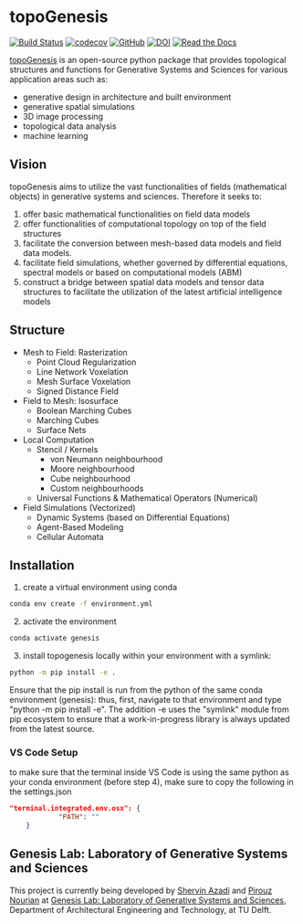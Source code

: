 # topoGenesis

[![Build Status](https://travis-ci.org/shervinazadi/topoGenesis.svg?branch=master)](https://travis-ci.org/shervinazadi/topoGenesis)
[![codecov](https://codecov.io/gh/shervinazadi/topoGenesis/branch/master/graph/badge.svg)](https://codecov.io/gh/shervinazadi/topoGenesis)
[![GitHub](https://img.shields.io/github/license/shervinazadi/topogenesis)](https://github.com/shervinazadi/topogenesis)
[![DOI](https://zenodo.org/badge/268286072.svg)](https://zenodo.org/badge/latestdoi/268286072)
[![Read the Docs](https://img.shields.io/readthedocs/topogenesis?color=purple)](https://topogenesis.readthedocs.io)

[topoGenesis](https://github.com/shervinazadi/topoGenesis) is an open-source python package that provides topological structures and functions for Generative Systems and Sciences for various application areas such as:

- generative design in architecture and built environment
- generative spatial simulations
- 3D image processing
- topological data analysis
- machine learning

## Vision

topoGenesis aims to utilize the vast functionalities of fields (mathematical objects) in generative systems and sciences. Therefore it seeks to:

1. offer basic mathematical functionalities on field data models
2. offer functionalities of computational topology on top of the field structures
3. facilitate the conversion between mesh-based data models and field data models.
4. facilitate field simulations, whether governed by differential equations, spectral models or based on computational models (ABM)
5. construct a bridge between spatial data models and tensor data structures to facilitate the utilization of the latest artificial intelligence models

## Structure

- Mesh to Field: Rasterization
  - Point Cloud Regularization
  - Line Network Voxelation
  - Mesh Surface Voxelation
  - Signed Distance Field
- Field to Mesh: Isosurface
  - Boolean Marching Cubes
  - Marching Cubes
  - Surface Nets
- Local Computation
  - Stencil / Kernels
    - von Neumann neighbourhood
    - Moore neighbourhood
    - Cube neighbourhood
    - Custom neighbourhoods
  - Universal Functions & Mathematical Operators (Numerical)
- Field Simulations (Vectorized)
  - Dynamic Systems (based on Differential Equations)
  - Agent-Based Modeling
  - Cellular Automata

## Installation

1. create a virtual environment using conda

```bash
conda env create -f environment.yml
```

2. activate the environment

```bash
conda activate genesis
```

3. install topogenesis locally within your environment with a symlink:

```bash
python -m pip install -e .
```

Ensure that the pip install is run from the python of the same conda environment (genesis): thus, first, navigate to that environment and type "python -m pip install -e". The addition -e uses the "symlink" module from pip ecosystem to ensure that a work-in-progress library is always updated from the latest source.

### VS Code Setup

to make sure that the terminal inside VS Code is using the same python as your conda environment (before step 4), make sure to copy the following in the settings.json

```JSON
"terminal.integrated.env.osx": {
            "PATH": ""
    }
```

## Genesis Lab: Laboratory of Generative Systems and Sciences

This project is currently being developed by [Shervin Azadi](https://github.com/shervinazadi) and [Pirouz Nourian](https://github.com/Pirouz-Nourian) at [Genesis Lab: Laboratory of Generative Systems and Sciences](https://www.researchgate.net/lab/Genesis-Laboratory-of-Generative-Systems-and-Sciences-Pirouz-Nourian), Department of Architectural Engineering and Technology, at TU Delft.
